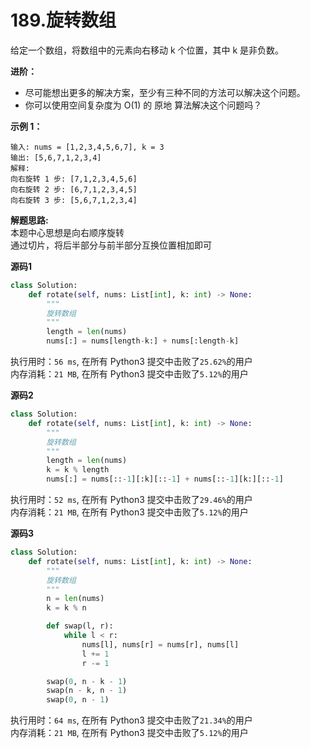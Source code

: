 # 189.旋转数组

给定一个数组，将数组中的元素向右移动 k 个位置，其中 k 是非负数。

**进阶：**  
- 尽可能想出更多的解决方案，至少有三种不同的方法可以解决这个问题。
- 你可以使用空间复杂度为 O(1) 的 原地 算法解决这个问题吗？

**示例 1：**

```code
输入: nums = [1,2,3,4,5,6,7], k = 3
输出: [5,6,7,1,2,3,4]
解释:
向右旋转 1 步: [7,1,2,3,4,5,6]
向右旋转 2 步: [6,7,1,2,3,4,5]
向右旋转 3 步: [5,6,7,1,2,3,4]
```

**解题思路:**  
本题中心思想是向右顺序旋转  
通过切片，将后半部分与前半部分互换位置相加即可

**源码1**  
```python
class Solution:
    def rotate(self, nums: List[int], k: int) -> None:
        """
        旋转数组
        """
        length = len(nums)
        nums[:] = nums[length-k:] + nums[:length-k]
```

执行用时：`56 ms`, 在所有 Python3 提交中击败了`25.62%`的用户  
内存消耗：`21 MB`, 在所有 Python3 提交中击败了`5.12%`的用户

**源码2**  
```python
class Solution:
    def rotate(self, nums: List[int], k: int) -> None:
        """
        旋转数组
        """
        length = len(nums)
        k = k % length
        nums[:] = nums[::-1][:k][::-1] + nums[::-1][k:][::-1]
```

执行用时：`52 ms`, 在所有 Python3 提交中击败了`29.46%`的用户  
内存消耗：`21 MB`, 在所有 Python3 提交中击败了`5.12%`的用户

**源码3**  
```python
class Solution:
    def rotate(self, nums: List[int], k: int) -> None:
        """
        旋转数组
        """
        n = len(nums)
        k = k % n

        def swap(l, r):
            while l < r:
                nums[l], nums[r] = nums[r], nums[l]
                l += 1
                r -= 1

        swap(0, n - k - 1)
        swap(n - k, n - 1)
        swap(0, n - 1)
```

执行用时：`64 ms`, 在所有 Python3 提交中击败了`21.34%`的用户  
内存消耗：`21 MB`, 在所有 Python3 提交中击败了`5.12%`的用户
